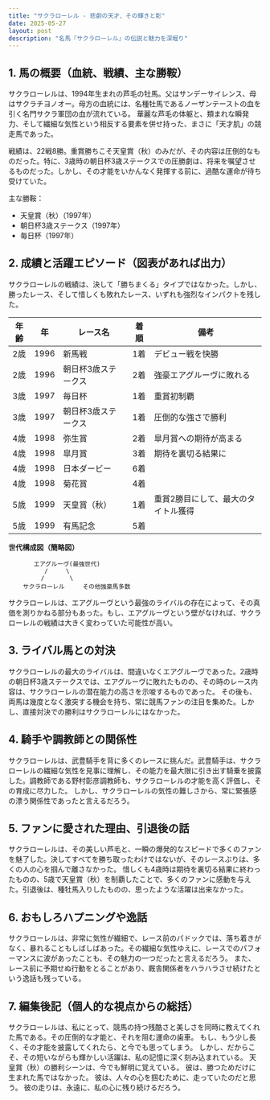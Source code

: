 ```yaml
---
title: "サクラローレル - 悲劇の天才、その輝きと影"
date: 2025-05-27
layout: post
description: "名馬『サクラローレル』の伝説と魅力を深堀り"
---
```


## 1. 馬の概要（血統、戦績、主な勝鞍）

サクラローレルは、1994年生まれの芦毛の牡馬。父はサンデーサイレンス、母はサクラチヨノオー。母方の血統には、名種牡馬であるノーザンテーストの血を引く名門サクラ軍団の血が流れている。  華麗な芦毛の体躯と、類まれな瞬発力、そして繊細な気性という相反する要素を併せ持った、まさに「天才肌」の競走馬であった。

戦績は、22戦8勝。重賞勝ちこそ天皇賞（秋）のみだが、その内容は圧倒的なものだった。特に、3歳時の朝日杯3歳ステークスでの圧勝劇は、将来を嘱望させるものだった。しかし、その才能をいかんなく発揮する前に、過酷な運命が待ち受けていた。

主な勝鞍：

* 天皇賞（秋）（1997年）
* 朝日杯3歳ステークス（1997年）
* 毎日杯（1997年）


## 2. 成績と活躍エピソード（図表があれば出力）

サクラローレルの戦績は、決して「勝ちまくる」タイプではなかった。しかし、勝ったレース、そして惜しくも敗れたレース、いずれも強烈なインパクトを残した。

| 年齢 | 年 | レース名 | 着順 | 備考 |
|---|---|---|---|---|
| 2歳 | 1996 | 新馬戦 | 1着 | デビュー戦を快勝 |
| 2歳 | 1996 | 朝日杯3歳ステークス | 2着 | 強豪エアグルーヴに敗れる |
| 3歳 | 1997 | 毎日杯 | 1着 | 重賞初制覇 |
| 3歳 | 1997 | 朝日杯3歳ステークス | 1着 | 圧倒的な強さで勝利 |
| 4歳 | 1998 | 弥生賞 | 2着 | 皐月賞への期待が高まる |
| 4歳 | 1998 | 皐月賞 | 3着 | 期待を裏切る結果に |
| 4歳 | 1998 | 日本ダービー | 6着 |  |
| 4歳 | 1998 | 菊花賞 | 4着 |  |
| 5歳 | 1999 | 天皇賞（秋） | 1着 |  重賞2勝目にして、最大のタイトル獲得 |
| 5歳 | 1999 | 有馬記念 | 5着 |  |


**世代構成図（簡略図）**

```
       エアグルーヴ(最強世代)
          /     \
         /       \
    サクラローレル     その他強豪馬多数
```

サクラローレルは、エアグルーヴという最強のライバルの存在によって、その真価を測りかねる部分もあった。もし、エアグルーヴという壁がなければ、サクラローレルの戦績は大きく変わっていた可能性が高い。


## 3. ライバル馬との対決

サクラローレルの最大のライバルは、間違いなくエアグルーヴであった。2歳時の朝日杯3歳ステークスでは、エアグルーヴに敗れたものの、その時のレース内容は、サクラローレルの潜在能力の高さを示唆するものであった。  その後も、両馬は幾度となく激突する機会を持ち、常に競馬ファンの注目を集めた。しかし、直接対決での勝利はサクラローレルにはなかった。


## 4. 騎手や調教師との関係性

サクラローレルは、武豊騎手を背に多くのレースに挑んだ。武豊騎手は、サクラローレルの繊細な気性を見事に理解し、その能力を最大限に引き出す騎乗を披露した。調教師である野村彰彦調教師も、サクラローレルの才能を高く評価し、その育成に尽力した。  しかし、サクラローレルの気性の難しさから、常に緊張感の漂う関係性であったと言えるだろう。


## 5. ファンに愛された理由、引退後の話

サクラローレルは、その美しい芦毛と、一瞬の爆発的なスピードで多くのファンを魅了した。決してすべてを勝ち取ったわけではないが、そのレースぶりは、多くの人の心を掴んで離さなかった。  惜しくも4歳時は期待を裏切る結果に終わったものの、5歳で天皇賞（秋）を制覇したことで、多くのファンに感動を与えた。引退後は、種牡馬入りしたものの、思ったような活躍は出来なかった。


## 6. おもしろハプニングや逸話

サクラローレルは、非常に気性が繊細で、レース前のパドックでは、落ち着きがなく、暴れることもしばしばあった。その繊細な気性ゆえに、レースでのパフォーマンスに波があったことも、その魅力の一つだったと言えるだろう。  また、レース前に予期せぬ行動をとることがあり、厩舎関係者をハラハラさせ続けたという逸話も残っている。


## 7. 編集後記（個人的な視点からの総括）

サクラローレルは、私にとって、競馬の持つ残酷さと美しさを同時に教えてくれた馬である。その圧倒的な才能と、それを阻む運命の歯車。  もし、もう少し長く、その才能を披露してくれたら、と今でも思ってしまう。  しかし、だからこそ、その短いながらも輝かしい活躍は、私の記憶に深く刻み込まれている。  天皇賞（秋）の勝利シーンは、今でも鮮明に覚えている。  彼は、勝つためだけに生まれた馬ではなかった。  彼は、人々の心を掴むために、走っていたのだと思う。  彼の走りは、永遠に、私の心に残り続けるだろう。
